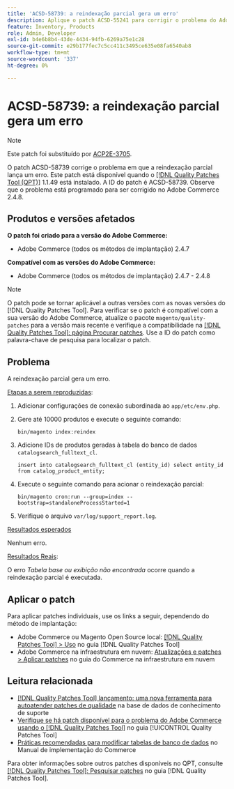 ```yaml
---
title: 'ACSD-58739: a reindexação parcial gera um erro'
description: Aplique o patch ACSD-55241 para corrigir o problema do Adobe Commerce em que a reindexação parcial gera um erro.
feature: Inventory, Products
role: Admin, Developer
exl-id: b4e6b8b4-43de-4434-94fb-6269a75e1c28
source-git-commit: e29b177fec7c5cc411c3495ce635e08fa6540ab8
workflow-type: tm+mt
source-wordcount: '337'
ht-degree: 0%

---
```


# ACSD-58739: a reindexação parcial gera um erro

>[!NOTE]
>
>Este patch foi substituído por [ACP2E-3705](/help/tools/quality-patches-tool/patches-available-in-qpt/v1-1-61/acp2e-3705-fixes-an-issue-where-the-indexer.md).

O patch ACSD-58739 corrige o problema em que a reindexação parcial lança um erro. Este patch está disponível quando o [[!DNL Quality Patches Tool (QPT)]](https://experienceleague.adobe.com/en/docs/commerce-knowledge-base/kb/announcements/commerce-announcements/magento-quality-patches-released-new-tool-to-self-serve-quality-patches) 1.1.49 está instalado. A ID do patch é ACSD-58739. Observe que o problema está programado para ser corrigido no Adobe Commerce 2.4.8.

## Produtos e versões afetados

**O patch foi criado para a versão do Adobe Commerce:**

* Adobe Commerce (todos os métodos de implantação) 2.4.7

**Compatível com as versões do Adobe Commerce:**

* Adobe Commerce (todos os métodos de implantação) 2.4.7 - 2.4.8

>[!NOTE]
>
>O patch pode se tornar aplicável a outras versões com as novas versões do [!DNL Quality Patches Tool]. Para verificar se o patch é compatível com a sua versão do Adobe Commerce, atualize o pacote `magento/quality-patches` para a versão mais recente e verifique a compatibilidade na [[!DNL Quality Patches Tool]: página Procurar patches](https://experienceleague.adobe.com/tools/commerce-quality-patches/index.html). Use a ID do patch como palavra-chave de pesquisa para localizar o patch.

## Problema

A reindexação parcial gera um erro.

<u>Etapas a serem reproduzidas</u>:

1. Adicionar configurações de conexão subordinada ao `app/etc/env.php`.
1. Gere até 10000 produtos e execute o seguinte comando:

   ```
   bin/magento index:reindex
   ```

1. Adicione IDs de produtos geradas à tabela do banco de dados `catalogsearch_fulltext_cl`.

   ```
   insert into catalogsearch_fulltext_cl (entity_id) select entity_id from catalog_product_entity;
   ```

1. Execute o seguinte comando para acionar o reindexação parcial:

   ```
   bin/magento cron:run --group=index --bootstrap=standaloneProcessStarted=1 
   ```

1. Verifique o arquivo `var/log/support_report.log`.

<u>Resultados esperados</u>

Nenhum erro.

<u>Resultados Reais</u>:

O erro *Tabela base ou exibição não encontrada* ocorre quando a reindexação parcial é executada.

## Aplicar o patch

Para aplicar patches individuais, use os links a seguir, dependendo do método de implantação:

* Adobe Commerce ou Magento Open Source local: [[!DNL Quality Patches Tool] > Uso](/help/tools/quality-patches-tool/usage.md) no guia [!DNL Quality Patches Tool]
* Adobe Commerce na infraestrutura em nuvem: [Atualizações e patches > Aplicar patches](https://experienceleague.adobe.com/docs/commerce-cloud-service/user-guide/develop/upgrade/apply-patches.html) no guia do Commerce na infraestrutura em nuvem

## Leitura relacionada

* [[!DNL Quality Patches Tool] lançamento: uma nova ferramenta para autoatender patches de qualidade](https://experienceleague.adobe.com/en/docs/commerce-knowledge-base/kb/announcements/commerce-announcements/magento-quality-patches-released-new-tool-to-self-serve-quality-patches) na base de dados de conhecimento de suporte
* [Verifique se há patch disponível para o problema do Adobe Commerce usando o  [!DNL Quality Patches Tool]](/help/tools/quality-patches-tool/patches-available-in-qpt/check-patch-for-magento-issue-with-magento-quality-patches.md) no guia [!UICONTROL Quality Patches Tool]
* [Práticas recomendadas para modificar tabelas de banco de dados](https://experienceleague.adobe.com/en/docs/commerce-operations/implementation-playbook/best-practices/development/modifying-core-and-third-party-tables#why-adobe-recommends-avoiding-modifications) no Manual de implementação do Commerce

Para obter informações sobre outros patches disponíveis no QPT, consulte [[!DNL Quality Patches Tool]: Pesquisar patches](https://experienceleague.adobe.com/tools/commerce-quality-patches/index.html) no guia [!DNL Quality Patches Tool].

